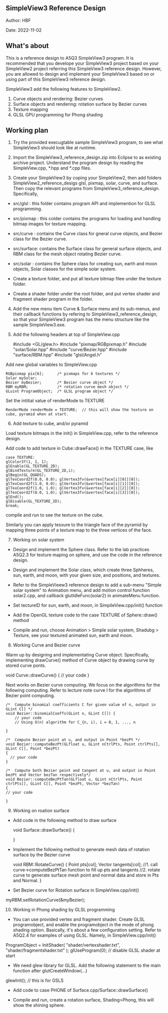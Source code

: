 ## SimpleView3 Reference Design

Author: HBF

Date: 2022-11-02

## What's about

This is a reference design to A5Q3 SimpleView3 program. It is recommended that you develope your SimpleView3 project based on your SimpleView2 project referring this SimpleView3 reference design. However, you are allowed to design and implement your SimpleView3 based on or using part of this SimpleView3 reference design. 

SimpleView3 add the following features to SimpleView2. 

1. Curve objects and rendering: Bezier curves
2. Surface objects and rendering: rotation surface by Bezier curves
3. Texture mapping
4. GLSL GPU programming for Phong shading


## Working plan

1. Try the provided execugtable sample SimpleView3 program, to see what SimpleView3 should look like at runtime. 

2. Import the SimpleView3_reference_design.zip into Eclipse to as existing archive project. Understand the program design by reading the SimpleView.cpp, *.hpp and *.cpp files. 

3. Create your SimpleView3 by coping your SimpleView2, then add folders SimpleView2_reference_desigs glsl, pixmap, solar, curve, and surface. Then copy the relevant programs from SimpleView3_reference_design. Specifically, 

- src/glsl : this folder contains program API and implemention for GLSL programming. 

- src/pixmap : this colder contains the programs for loading and handling bitmap images for texture mapping.

- src/curve : contains the Curve class for gneral curve objects, and Bezier class for the Bezier curve. 

- src/surface: contains the Surface class for general surface objects, and RBM class for the mesh object rotating Bezier curve.  

- src/solar : contains the Sphere class for creating sun, earth and moon objects, Solar classes for the simple solar system. 

- Create a texture folder, and put all texture bitmap filee under the texture folder. 

- Create a shader folder under the root folder, and put vertex shader and fragment shader program in the folder.
 
 
4. Add the new menu item  Curve & Surface menu and its sub-menus, and their callback functions by refering to SimpleView3_reference_design, so that your SimpleView3 program has the menu structure like the sample SimpleView3.exe. 

5. Add the following headers at top of SimpleView.cpp 
	
	#include <GL/glew.h>
	#include "pixmap/RGBpixmap.h"
	#include "solar/Solar.hpp"
	#include "curve/Bezier.hpp"
	#include "surface/RBM.hpp"
	#include "glsl/Angel.h"
	
Add new global variables to SimpleView.cpp
	
	RGBpixmap pix[6];      /* pixmaps for 6 textures */
	Solar mySolar;
	Bezier myBezier;       /* Bezier curve object */
	RBM myRBM;             /* rotation curve mesh object */
	GLuint ProgramObject;  /* GLSL program object */


Set the intitial value of renderMode to TEXTURE

	RenderMode renderMode = TEXTURE;  // this will show the texture on cube, pyramid when at start. 
		
	

6. Add texture to cube, and/or pyramid

Load texture bitmaps in the init() in SimpleView.cpp, refer to the reference design. 

Add code to add texture in Cube::drawFace() in the TEXTURE case, like 

    case TEXTURE:
	glColor3f(1, 1, 1);
	glEnable(GL_TEXTURE_2D);
	glBindTexture(GL_TEXTURE_2D,i);
	glBegin(GL_QUADS);
	glTexCoord2f(0.0, 0.0); glVertex3fv(&vertex[face[i][0]][0]);
	glTexCoord2f(1.0, 0.0); glVertex3fv(&vertex[face[i][1]][0]);
	glTexCoord2f(1.0, 1.0); glVertex3fv(&vertex[face[i][2]][0]);
	glTexCoord2f(0.0, 1.0); glVertex3fv(&vertex[face[i][3]][0]);
	glEnd();
	glDisable(GL_TEXTURE_2D);
    break;

compile and run to see the texture on the cube. 

Similarly you can apply tesxure to the triangle face of the pyramid by mapping three points of a texture map to the three vertices of the face. 


7. Working on solar system

- Design and implement the Sphere class. Refer to the lab practices A5Q2.3 for texture maping on sphere, and use the code in the reference design. 

- Design and implement the Solar class, which create three Sphheres, sun, earth, and moon, with your given size, and positions, and textures. 

- Refer to the SimpleVieew3 reference design to add a sub-menu "Simple solar system" to Animation menu, and add motion control function solar2.cpp, and callback glutIdleFunc(solar2) in animateMenu function. 

- Set tectureID for sun, earth, and moon, in SimpileView.cpp/init() function 

- Add the OpenGL texture code to the case TEXTURE of Sphere::draw() method

- Compile and run, choose Animation > Simple solar system, Shadubg > Texture,  see your textured animated sun, earth and moon. 


8. Working Curve and Bezier curve

Warm up by designing and implementating Curve object. Specifically, implementing drawCurve() method of Curve object by drawing curve by stored curve ponts. 

void Curve::drawCurve() {
// your code
}

Next works on Bezier curve computing. We focus on the algorithms for the following computing. Refer to lecture note curve I for the algorithms of Bezier point computing.  

	/*  Compute binomial coefficients C for given value of n, output in GLint C[] */
	void Bezier::binomialCoeffs(GLint n, GLint C[]) {
		// your code
		// Using O(n) algorithm for C_{n, i), i = 0, 1, ..., n

	}
	
	/*  Compute Bezier point at u, and output in Point *bezPt */
	void Bezier::computeBezPt(GLfloat u, GLint nCtrlPts, Point ctrlPts[], GLint C[], Point *bezPt)
	{
	  // your code	  
	}
	
	/*  Compute both Bezier point and tangent at u, and output in Point bezPt and Vector bezTan respectively*/
	void Bezier::computeBezPtTan(GLfloat u, GLint nCtrlPts, Point ctrlPts[], GLint C[], Point *bezPt, Vector *bezTan)
	{
	// your code

	}


9. Working on roation surface


- Add code in the following method to draw surface 

	void Surface::drawSurface() {
	
	}

- Implement the following method to generate mesh data of rotation surface by the Bezier curve 

	void RBM::RotateCurve() {
		Point pts[col];
		Vector tangents[col];
		//1.  call curve->computeBezPtTan function to fill up pts and tangents
		//2.  rotate curve to generate surface mesh point and normal data and store in Pts and Normal.
	}
	
- Set Bezier curve for Rotation surface in SimpleView.cpp/init()

myRBM.setRotationCurve(&myBezier);	

	

10. Working in Phong shading by GLSL programming

- You can use provided vertex and fragment shader. Create GLSL programobject, and enable the programobject in the mode of phong shading option. Basically, it's about a few configuration setting. Refer to A5Q2.4 for examples of using GLSL. Namely, in SimpleView.cpp/init()

ProgramObject = InitShader( "shader/vertexshader.txt", "shader/fragmentshader.txt" );
glUseProgram(0);  // disable GLSL shader at start

- We need glew library for GLSL. Add the following statement to the main function after glutCreateWindow(...)

glewInit(); // this is for GSLS

- Add code to case PHONE of Surface.cpp/Surface::drawSurface()


- Compile and run, create a rotation surface, Shading>Phong, this will show the shining sphere. 



